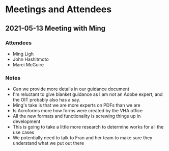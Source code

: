 # Meetings and Attendees

## 2021-05-13 Meeting with Ming

### Attendees
- Ming Ligh
- John Hashitmoto
- Marci McGuire

### Notes
- Can we provide more details in our guidance document
- I'm reluctant to give blanket guidance as I am not an Adobe expert, and the OIT probably also has a say.
- Ming's take is that we are more experts on PDFs than we are
- Is Acroforms more how forms were created by the VHA office
- All the new formats and functionality is screwing things up in development
- This is going to take a little more research to determine works for all the use cases
- We potentially need to talk to Fran and her team to make sure they understand what we put out there
